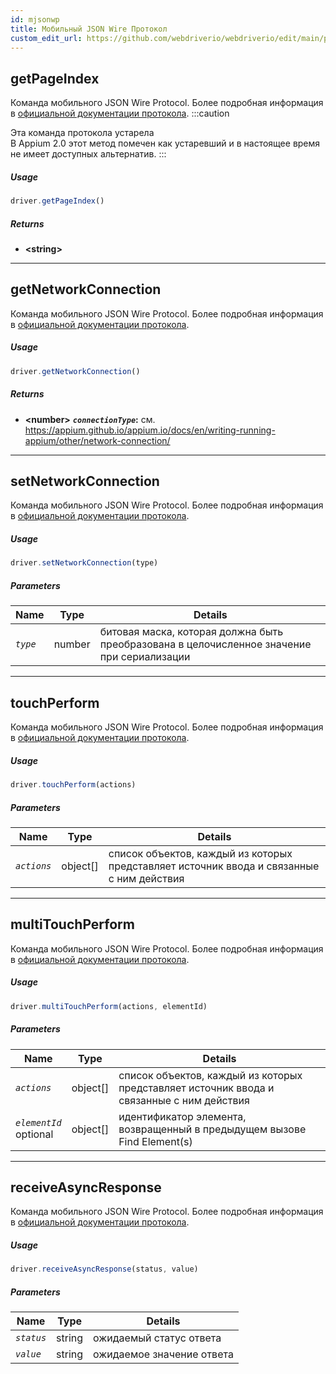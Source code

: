 ```yaml
---
id: mjsonwp
title: Мобильный JSON Wire Протокол
custom_edit_url: https://github.com/webdriverio/webdriverio/edit/main/packages/wdio-protocols/src/protocols/mjsonwp.ts
---
```


## getPageIndex
Команда мобильного JSON Wire Protocol. Более подробная информация в [официальной документации протокола](https://github.com/appium/appium-base-driver/blob/master/docs/mjsonwp/protocol-methods.md#mobile-json-wire-protocol-endpoints).
:::caution

Эта команда протокола устарела<br />В Appium 2.0 этот метод помечен как устаревший и в настоящее время не имеет доступных альтернатив.
:::

##### Usage

```js
driver.getPageIndex()
```


##### Returns

- **&lt;string&gt;**



---

## getNetworkConnection
Команда мобильного JSON Wire Protocol. Более подробная информация в [официальной документации протокола](https://github.com/SeleniumHQ/mobile-spec/blob/master/spec-draft.md#device-modes).

##### Usage

```js
driver.getNetworkConnection()
```


##### Returns

- **&lt;number&gt;**
            **<code><var>connectionType</var></code>:** см. https://appium.github.io/appium.io/docs/en/writing-running-appium/other/network-connection/


---

## setNetworkConnection
Команда мобильного JSON Wire Protocol. Более подробная информация в [официальной документации протокола](https://github.com/SeleniumHQ/mobile-spec/blob/master/spec-draft.md#device-modes).

##### Usage

```js
driver.setNetworkConnection(type)
```


##### Parameters

<table>
  <thead>
    <tr>
      <th>Name</th><th>Type</th><th>Details</th>
    </tr>
  </thead>
  <tbody>
    <tr>
      <td><code><var>type</var></code></td>
      <td>number</td>
      <td>битовая маска, которая должна быть преобразована в целочисленное значение при сериализации</td>
    </tr>
  </tbody>
</table>



---

## touchPerform
Команда мобильного JSON Wire Protocol. Более подробная информация в [официальной документации протокола](https://github.com/SeleniumHQ/mobile-spec/blob/master/spec-draft.md#touch-gestures).

##### Usage

```js
driver.touchPerform(actions)
```


##### Parameters

<table>
  <thead>
    <tr>
      <th>Name</th><th>Type</th><th>Details</th>
    </tr>
  </thead>
  <tbody>
    <tr>
      <td><code><var>actions</var></code></td>
      <td>object[]</td>
      <td>список объектов, каждый из которых представляет источник ввода и связанные с ним действия</td>
    </tr>
  </tbody>
</table>



---

## multiTouchPerform
Команда мобильного JSON Wire Protocol. Более подробная информация в [официальной документации протокола](https://github.com/SeleniumHQ/mobile-spec/blob/master/spec-draft.md#touch-gestures).

##### Usage

```js
driver.multiTouchPerform(actions, elementId)
```


##### Parameters

<table>
  <thead>
    <tr>
      <th>Name</th><th>Type</th><th>Details</th>
    </tr>
  </thead>
  <tbody>
    <tr>
      <td><code><var>actions</var></code></td>
      <td>object[]</td>
      <td>список объектов, каждый из которых представляет источник ввода и связанные с ним действия</td>
    </tr>
    <tr>
      <td><code><var>elementId</var></code><br /><span className="label labelWarning">optional</span></td>
      <td>object[]</td>
      <td>идентификатор элемента, возвращенный в предыдущем вызове Find Element(s)</td>
    </tr>
  </tbody>
</table>



---

## receiveAsyncResponse
Команда мобильного JSON Wire Protocol. Более подробная информация в [официальной документации протокола](https://github.com/appium/appium-base-driver/blob/master/docs/mjsonwp/protocol-methods.md#mobile-json-wire-protocol-endpoints).

##### Usage

```js
driver.receiveAsyncResponse(status, value)
```


##### Parameters

<table>
  <thead>
    <tr>
      <th>Name</th><th>Type</th><th>Details</th>
    </tr>
  </thead>
  <tbody>
    <tr>
      <td><code><var>status</var></code></td>
      <td>string</td>
      <td>ожидаемый статус ответа</td>
    </tr>
    <tr>
      <td><code><var>value</var></code></td>
      <td>string</td>
      <td>ожидаемое значение ответа</td>
    </tr>
  </tbody>
</table>